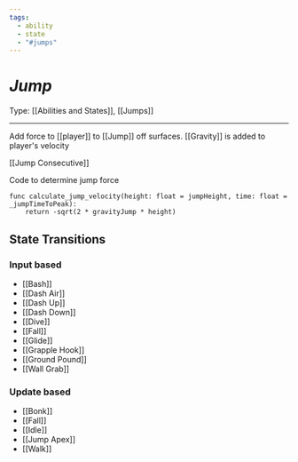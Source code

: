```yaml
---
tags:
  - ability
  - state
  - "#jumps"
---
```

# _Jump_

Type: [[Abilities and States]], [[Jumps]]

----


Add force to [[player]] to [[Jump]] off surfaces. [[Gravity]] is added to player's velocity

[[Jump Consecutive]] 

Code to determine jump force
```gdscript
func calculate_jump_velocity(height: float = jumpHeight, time: float = _jumpTimeToPeak):
	return -sqrt(2 * gravityJump * height)
```

## State Transitions

### Input based

* [[Bash]]
* [[Dash Air]]
* [[Dash Up]]
* [[Dash Down]]
* [[Dive]]
* [[Fall]]
* [[Glide]]
* [[Grapple Hook]]
* [[Ground Pound]]
* [[Wall Grab]]

### Update based

* [[Bonk]]
* [[Fall]]
* [[Idle]]
* [[Jump Apex]]
* [[Walk]]